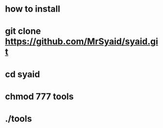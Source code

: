 # how to install
# git clone https://github.com/MrSyaid/syaid.git
# cd syaid
# chmod 777 tools 
# ./tools
